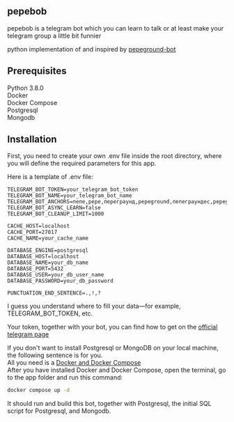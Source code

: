 ## pepebob
pepebob is a telegram bot which you can learn to talk or at least make your telegram group a little bit funnier

python implementation of and inspired by [pepeground-bot](https://github.com/pepeground/pepeground-bot)

## Prerequisites

Python 3.8.0<br>
Docker<br>
Docker Compose<br>
Postgresql<br>
Mongodb<br>

## Installation

First, you need to create your own .env file inside the root directory, where you will define the required parameters for this app.

Here is a template of .env file:
```
TELEGRAM_BOT_TOKEN=your_telegram_bot_token
TELEGRAM_BOT_NAME=your_telegram_bot_name
TELEGRAM_BOT_ANCHORS=пепе,pepe,переграунд,pepeground,пепеграундес,pepegroundes,pepepot
TELEGRAM_BOT_ASYNC_LEARN=false
TELEGRAM_BOT_CLEANUP_LIMIT=1000

CACHE_HOST=localhost
CACHE_PORT=27017
CACHE_NAME=your_cache_name

DATABASE_ENGINE=postgresql
DATABASE_HOST=localhost
DATABASE_NAME=your_db_name
DATABASE_PORT=5432
DATABASE_USER=your_db_user_name
DATABASE_PASSWORD=your_db_password

PUNCTUATION_END_SENTENCE=.,!,?
```
I guess you understand where to fill your data—for example, TELEGRAM_BOT_TOKEN, etc.

Your token, together with your bot, you can find how to get on the [official telegram page](https://core.telegram.org/bots/tutorial)

If you don't want to install Postgresql or MongoDB on your local machine, the following sentence is for you.<br>
All you need is a [Docker and Docker Compose](https://docs.docker.com/compose/install/)<br>
After you have installed Docker and Docker Compose, open the terminal, go to the app folder and run this command:
```bash
docker compose up -d
```
It should run and build this bot, together with Postgresql, the initial SQL script for Postgresql, and Mongodb.